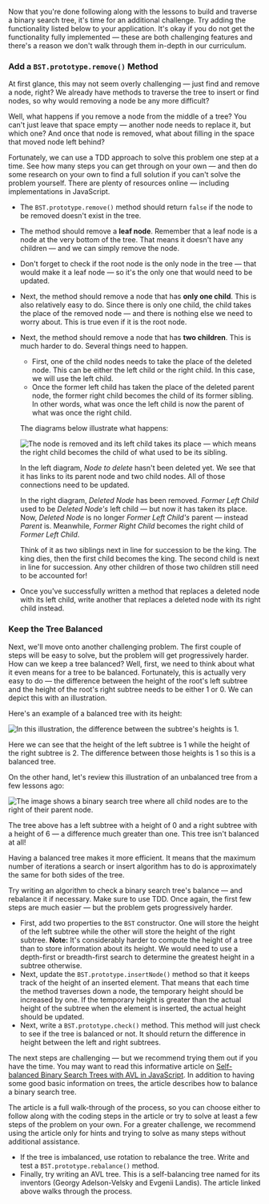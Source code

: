 Now that you're done following along with the lessons to build and traverse a binary search tree, it's time for an additional challenge. Try adding the functionality listed below to your application. It's okay if you do not get the functionality fully implemented — these are both challenging features and there's a reason we don't walk through them in-depth in our curriculum.

### Add a `BST.prototype.remove()` Method

At first glance, this may not seem overly challenging — just find and remove a node, right? We already have methods to traverse the tree to insert or find nodes, so why would removing a node be any more difficult?

Well, what happens if you remove a node from the middle of a tree? You can't just leave that space empty — another node needs to replace it, but which one? And once that node is removed, what about filling in the space that moved node left behind?

Fortunately, we can use a TDD approach to solve this problem one step at a time. See how many steps you can get through on your own — and then do some research on your own to find a full solution if you can't solve the problem yourself. There are plenty of resources online — including implementations in JavaScript.

* The `BST.prototype.remove()` method should return `false` if the node to be removed doesn't exist in the tree.
* The method should remove a **leaf node**. Remember that a leaf node is a node at the very bottom of the tree. That means it doesn't have any children — and we can simply remove the node.
* Don't forget to check if the root node is the only node in the tree — that would make it a leaf node — so it's the only one that would need to be updated.
* Next, the method should remove a node that has **only one child**. This is also relatively easy to do. Since there is only one child, the child takes the place of the removed node — and there is nothing else we need to worry about. This is true even if it is the root node.
* Next, the method should remove a node that has **two children**. This is much harder to do. Several things need to happen.
  * First, one of the child nodes needs to take the place of the deleted node. This can be either the left child or the right child. In this case, we will use the left child.
  * Once the former left child has taken the place of the deleted parent node, the former right child becomes the child of its former sibling. In other words, what was once the left child is now the parent of what was once the right child.

  The diagrams below illustrate what happens:

  ![The node is removed and its left child takes its place — which means the right child becomes the child of what used to be its sibling.](https://learnhowtoprogram.s3.us-west-2.amazonaws.com/computer-science-curriculum-2020/tree-node-removal.png)

  In the left diagram, _Node to delete_ hasn't been deleted yet. We see that it has links to its parent node and two child nodes. All of those connections need to be updated.

  In the right diagram, _Deleted Node_ has been removed. _Former Left Child_ used to be _Deleted Node's_ left child — but now it has taken its place. Now, _Deleted Node_ is no longer _Former Left Child's_ parent — instead _Parent_ is. Meanwhile, _Former Right Child_ becomes the right child of _Former Left Child_.

  Think of it as two siblings next in line for succession to be the king. The king dies, then the first child becomes the king. The second child is next in line for succession. Any other children of those two children still need to be accounted for!

* Once you've successfully written a method that replaces a deleted node with its left child, write another that replaces a deleted node with its right child instead.

### Keep the Tree Balanced

Next, we'll move onto another challenging problem. The first couple of steps will be easy to solve, but the problem will get progressively harder. How can we keep a tree balanced? Well, first, we need to think about what it even means for a tree to be balanced. Fortunately, this is actually very easy to do — the difference between the height of the root's left subtree and the height of the root's right subtree needs to be either 1 or 0. We can depict this with an illustration.

Here's an example of a balanced tree with its height:

![In this illustration, the difference between the subtree's heights is 1.](https://learnhowtoprogram.s3.us-west-2.amazonaws.com/computer-science-curriculum-2020/balanced-tree-with-height.png)

Here we can see that the height of the left subtree is 1 while the height of the right subtree is 2. The difference between those heights is 1 so this is a balanced tree.

On the other hand, let's review this illustration of an unbalanced tree from a few lessons ago:

![The image shows a binary search tree where all child nodes are to the right of their parent node.](https://learnhowtoprogram.s3.us-west-2.amazonaws.com/computer-science-curriculum-2020/unbalanced_tree.png)

The tree above has a left subtree with a height of 0 and a right subtree with a height of 6 — a difference much greater than one. This tree isn't balanced at all!

Having a balanced tree makes it more efficient. It means that the maximum number of iterations a search or insert algorithm has to do is approximately the same for both sides of the tree.

Try writing an algorithm to check a binary search tree's balance — and rebalance it if necessary. Make sure to use TDD. Once again, the first few steps are much easier — but the problem gets progressively harder.

* First, add two properties to the `BST` constructor. One will store the height of the left subtree while the other will store the height of the right subtree. **Note:** It's considerably harder to compute the height of a tree than to store information about its height. We would need to use a depth-first or breadth-first search to determine the greatest height in a subtree otherwise.
* Next, update the `BST.prototype.insertNode()` method so that it keeps track of the height of an inserted element. That means that each time the method traverses down a node, the temporary height should be increased by one. If the temporary height is greater than the actual height of the subtree when the element is inserted, the actual height should be updated.
* Next, write a `BST.prototype.check()` method. This method will just check to see if the tree is balanced or not. It should return the difference in height between the left and right subtrees.

The next steps are challenging — but we recommend trying them out if you have the time. You may want to read this informative article on [Self-balanced Binary Search Trees with AVL in JavaScript](https://adrianmejia.com/self-balanced-binary-search-trees-with-avl-tree-data-structure-for-beginners/). In addition to having some good basic information on trees, the article describes how to balance a binary search tree.

The article is a full walk-through of the process, so you can choose either to follow along with the coding steps in the article or try to solve at least a few steps of the problem on your own. For a greater challenge, we recommend using the article only for hints and trying to solve as many steps without additional assistance.

* If the tree is imbalanced, use rotation to rebalance the tree. Write and test a `BST.prototype.rebalance()` method.
* Finally, try writing an AVL tree. This is a self-balancing tree named for its inventors (Georgy Adelson-Velsky and Evgenii Landis). The article linked above walks through the process.